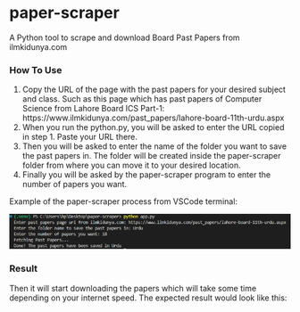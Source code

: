 # paper-scraper
A Python tool to scrape and download Board Past Papers from ilmkidunya.com

<h3>How To Use</h3>

<ol>
  <li>
    Copy the URL of the page with the past papers for your desired subject and class. Such as this page which has past papers of Computer Science from Lahore       Board ICS Part-1: https://www.ilmkidunya.com/past_papers/lahore-board-11th-urdu.aspx
  </li>
  <li>
    When you run the python.py, you will be asked to enter the URL copied in step 1. Paste your URL there.
  </li>
   <li>
    Then you will be asked to enter the name of the folder you want to save the past papers in. The folder will be created inside the paper-scraper folder from     where you can move it to your desired location.
  </li>
   <li>
    Finally you will be asked by the paper-scraper program to enter the number of papers you want.
  </li>
</ol>

<p>Example of the paper-scraper process from VSCode terminal:</p>
<img src="readme-assets/scraper-process.png">

<h3>Result</h3>
<p>Then it will start downloading the papers which will take some time depending on your internet speed. The expected result would look like this:</p>
